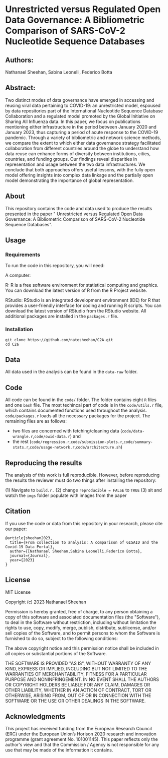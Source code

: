 # Unrestricted versus Regulated Open Data Governance: A Bibliometric Comparison of SARS-CoV-2 Nucleotide Sequence Databases 

## Authors: 

Nathanael Sheehan, Sabina Leonelli, Federico Botta

## Abstract: 

Two distinct modes of data governance have emerged in accessing and reusing viral data pertaining to COVID-19: an unrestricted model, espoused by data repositories part of the International Nucleotide Sequence Database Collaboration and a regulated model promoted by the Global Initiative on Sharing All Influenza data. In this paper, we focus on publications mentioning either infrastructure in the period between January 2020 and January 2023, thus capturing a period of acute response to the COVID-19 pandemic. Through a variety of bibliometric and network science methods, we compare the extent to which either data governance strategy facilitated collaboration from different countries around the globe to understand how data reuse can enhance forms of diversity between institutions, cities, countries, and funding groups. Our findings reveal disparities in representation and usage between the two data infrastructures. We conclude that both approaches offers useful lessons, with the fully open model offering insights into complex data linkage and the partially open model demonstrating the importance of global representation.  

## About
This repository contains the code and data used to produce the results presented in the paper " Unrestricted versus Regulated Open Data Governance: A Bibliometric Comparison of SARS-CoV-2 Nucleotide Sequence Databases".
 

## Usage

### Requirements
To run the code in this repository, you will need:

A computer: 

R: R is a free software environment for statistical computing and graphics. You can download the latest version of R from the R Project website.

RStudio: RStudio is an integrated development environment (IDE) for R that provides a user-friendly interface for coding and running R scripts. You can download the latest version of RStudio from the RStudio website. All additional packages are installed in the `packages.r` file.


### Installation

```{bash}
git clone https://github.com/natesheehan/C2A.git
cd C2a
```

## Data

All data used in the analysis can be found in the `data-raw` folder.

## Code

All code can be found in the `code/` folder. The folder contains eight `R` files and one `bash` file. The most techincal part of code is in the `code/utils.r` file, which contains documented functions used throughout the analysis. `code/packages.r` loads all the necessary packages for the project. The remaining files are as follows:
- two files are concerned with fetching/cleaning data (`code/data-wrangle.r`,`code/owid-data.r`) and 
- the rest (`code/regression.r`,`code/submission-plots.r`,`code/summary-stats.r`,`code/usage-network.r`,`code/architecture.sh`)

## Reproducing the results

The analysis of this work is full reproducible. However, before reproducing the results the reviewer must do two things after installing the repository:

(1) Navigate to `build.r.`
(2) change `reproducible = FALSE` to `TRUE`
(3) sit and watch the `imgs` folder populate with images from the paper

## Citation

If you use the code or data from this repository in your research, please cite our paper:

```{sql}
@article{sheehan2023,
  title={From collection to analysis: A comparison of GISAID and the Covid-19 Data Portal},
  author={[Nathanael Sheehan,Sabina Leonelli,Federico Botta},
  journal={Journal},
  year={2023}
}
```

## License
MIT License

Copyright (c) 2023 Nathanael Sheehan

Permission is hereby granted, free of charge, to any person obtaining a copy
of this software and associated documentation files (the "Software"), to deal
in the Software without restriction, including without limitation the rights
to use, copy, modify, merge, publish, distribute, sublicense, and/or sell
copies of the Software, and to permit persons to whom the Software is
furnished to do so, subject to the following conditions:

The above copyright notice and this permission notice shall be included in all
copies or substantial portions of the Software.

THE SOFTWARE IS PROVIDED "AS IS", WITHOUT WARRANTY OF ANY KIND, EXPRESS OR
IMPLIED, INCLUDING BUT NOT LIMITED TO THE WARRANTIES OF MERCHANTABILITY,
FITNESS FOR A PARTICULAR PURPOSE AND NONINFRINGEMENT. IN NO EVENT SHALL THE
AUTHORS OR COPYRIGHT HOLDERS BE LIABLE FOR ANY CLAIM, DAMAGES OR OTHER
LIABILITY, WHETHER IN AN ACTION OF CONTRACT, TORT OR OTHERWISE, ARISING FROM,
OUT OF OR IN CONNECTION WITH THE SOFTWARE OR THE USE OR OTHER DEALINGS IN THE
SOFTWARE.

## Acknowledgments

This project has received funding from the European Research Council (ERC) under the European Union’s Horison 2020 research and innovation programme (grant agreement No. 101001145). This paper reflects only the author's view and that the Commission / Agency is not responsible for any use that may be made of the information it contains.
